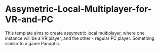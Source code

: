 # Assymetric-Local-Multiplayer-for-VR-and-PC
This template aims to create assymetric local multiplayer, where one instance will be a VR player, and the other - regular PC player. Something similar to a game Panoptic.
